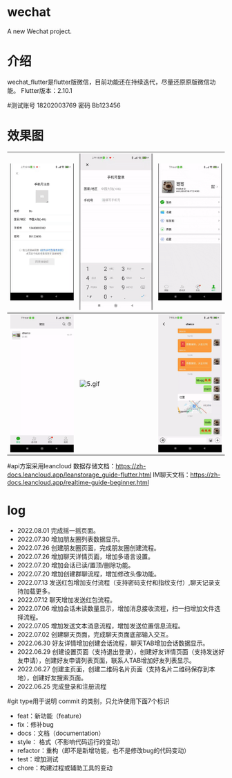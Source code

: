 # wechat

A new Wechat project.

# 介绍
wechat_flutter是flutter版微信，目前功能还在持续迭代，尽量还原原版微信功能。
Flutter版本：2.10.1

#测试账号 18202003769 密码 Bb123456

# 效果图

| ![1.gif](https://github.com/LeeeYudE/flutter_wechat/blob/master/assets/screenshot/screenshot0.gif) | ![2.gif](https://github.com/LeeeYudE/flutter_wechat/blob/master/assets/screenshot/screenshot1.gif) | ![3.gif](https://github.com/LeeeYudE/flutter_wechat/blob/master/assets/screenshot/screenshot2.gif) |
|----------------------------------------------------------------------------------------------------|----------------------------------------------------------------------------------------------------|----------------------------------------------------------------------------------------------------|
| ![4.gif](https://github.com/LeeeYudE/flutter_wechat/blob/master/assets/screenshot/screenshot3.gif) | ![5.gif](https://github.com/LeeeYudE/flutter_wechat/blob/master/assets/screenshot/screenshot4.gif) | ![6.gif](https://github.com/LeeeYudE/flutter_wechat/blob/master/assets/screenshot/screenshot5.gif) |

#api方案采用leancloud
数据存储文档：https://zh-docs.leancloud.app/leanstorage_guide-flutter.html
IM聊天文档：https://zh-docs.leancloud.app/realtime-guide-beginner.html

# log

* 2022.08.01 完成摇一摇页面。
* 2022.07.30 增加朋友圈列表数据显示。
* 2022.07.26 创建朋友圈页面，完成朋友圈创建流程。
* 2022.07.26 增加聊天详情页面，增加多语言设置。
* 2022.07.20 增加会话已读/置顶/删除功能。
* 2022.07.20 增加创建群聊流程，增加修改头像功能。
* 2022.07.13 发送红包增加支付流程（支持密码支付和指纹支付）,聊天记录支持加载更多。
* 2022.07.12 聊天增加发送红包流程。
* 2022.07.06 增加会话未读数量显示，增加消息接收流程，扫一扫增加文件选择流程。
* 2022.07.05 增加发送文本消息流程，增加发送位置信息流程。
* 2022.07.02 创建聊天页面，完成聊天页面底部输入交互。 
* 2022.06.30 好友详情增加创建会话流程，聊天TAB增加会话数据显示。
* 2022.06.29 创建设置页面（支持退出登录），创建好友详情页面（支持发送好友申请），创建好友申请列表页面，联系人TAB增加好友列表显示。
* 2022.06.27 创建主页面，创建二维码名片页面（支持名片二维码保存到本地），创建好友搜索页面。
* 2022.06.25 完成登录和注册流程


#git type用于说明 commit 的类别，只允许使用下面7个标识
* feat：新功能（feature）
* fix：修补bug
* docs：文档（documentation）
* style： 格式（不影响代码运行的变动）
* refactor：重构（即不是新增功能，也不是修改bug的代码变动）
* test：增加测试
* chore：构建过程或辅助工具的变动